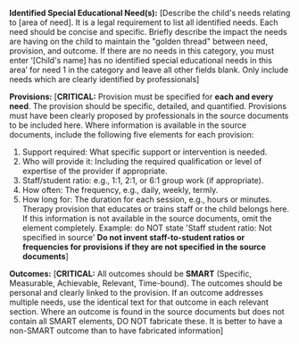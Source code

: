 **Identified Special Educational Need(s):**
[Describe the child's needs relating to [area of need]. It is a legal requirement to list all identified needs. Each need should be concise and specific. Briefly describe the impact the needs are having on the child to maintain the "golden thread" between need, provision, and outcome. If there are no needs in this category, you must enter ‘[Child's name] has no identified special educational needs in this area’ for need 1 in the category and leave all other fields blank.
Only include needs which are clearly identified by professionals]

**Provisions:**
[**CRITICAL:** Provision must be specified for **each and every need**. The provision should be specific, detailed, and quantified. Provisions must have been clearly proposed by professionals in the source documents to be included here. Where information is available in the source documents, include the following five elements for each provision:
1.  Support required: What specific support or intervention is needed.
2.  Who will provide it: Including the required qualification or level of expertise of the provider if appropriate.
3.  Staff/student ratio: e.g., 1:1, 2:1, or 6:1 group work (if appropriate).
4.  How often: The frequency, e.g., daily, weekly, termly.
5.  How long for: The duration for each session, e.g., hours or minutes.
Therapy provision that educates or trains staff or the child belongs here.
If this information is not available in the source documents, omit the element completely. Example: do NOT state 'Staff student ratio: Not specified in source'
**Do not invent staff-to-student ratios or frequencies for provisions if they are not specified in the source documents**]


**Outcomes:**
[**CRITICAL:** All outcomes should be **SMART** (Specific, Measurable, Achievable, Relevant, Time-bound). 
The outcomes should be personal and clearly linked to the provision. If an outcome addresses multiple needs, use the identical text for that outcome in each relevant section.
Where an outcome is found in the source documents but does not contain all SMART elements, DO NOT fabricate these. It is better to have a non-SMART outcome than to have fabricated information]